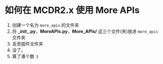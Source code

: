 # 如何在 MCDR2.x 使用 More APIs

1. 创建一个名为 `more_apis` 的文件夹
2. 将 **\__init__.py**，**MoreAPIs.py**，**More_APIs/** 这三个文件(夹)放进 `more_apis` 文件夹
3. 丢至插件文件夹
4. 没了。
5. 算了凑个数 :)

